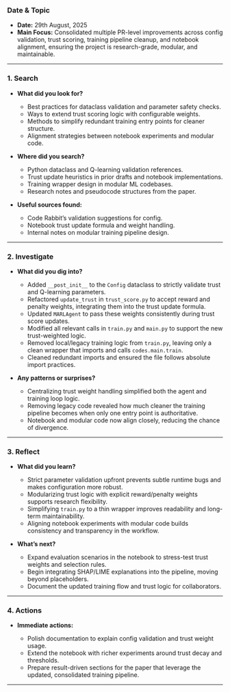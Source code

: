 ### Date & Topic

- **Date:** 29th August, 2025
- **Main Focus:** Consolidated multiple PR-level improvements across config validation, trust scoring, training pipeline cleanup, and notebook alignment, ensuring the project is research-grade, modular, and maintainable.

---

### 1. Search

- **What did you look for?**

  - Best practices for dataclass validation and parameter safety checks.
  - Ways to extend trust scoring logic with configurable weights.
  - Methods to simplify redundant training entry points for cleaner structure.
  - Alignment strategies between notebook experiments and modular code.

- **Where did you search?**

  - Python dataclass and Q-learning validation references.
  - Trust update heuristics in prior drafts and notebook implementations.
  - Training wrapper design in modular ML codebases.
  - Research notes and pseudocode structures from the paper.

- **Useful sources found:**

  - Code Rabbit’s validation suggestions for config.
  - Notebook trust update formula and weight handling.
  - Internal notes on modular training pipeline design.

---

### 2. Investigate

- **What did you dig into?**

  - Added `__post_init__` to the `Config` dataclass to strictly validate trust and Q-learning parameters.
  - Refactored `update_trust` in `trust_score.py` to accept reward and penalty weights, integrating them into the trust update formula.
  - Updated `MARLAgent` to pass these weights consistently during trust score updates.
  - Modified all relevant calls in `train.py` and `main.py` to support the new trust-weighted logic.
  - Removed local/legacy training logic from `train.py`, leaving only a clean wrapper that imports and calls `codes.main.train`.
  - Cleaned redundant imports and ensured the file follows absolute import practices.

- **Any patterns or surprises?**

  - Centralizing trust weight handling simplified both the agent and training loop logic.
  - Removing legacy code revealed how much cleaner the training pipeline becomes when only one entry point is authoritative.
  - Notebook and modular code now align closely, reducing the chance of divergence.

---

### 3. Reflect

- **What did you learn?**

  - Strict parameter validation upfront prevents subtle runtime bugs and makes configuration more robust.
  - Modularizing trust logic with explicit reward/penalty weights supports research flexibility.
  - Simplifying `train.py` to a thin wrapper improves readability and long-term maintainability.
  - Aligning notebook experiments with modular code builds consistency and transparency in the workflow.

- **What’s next?**

  - Expand evaluation scenarios in the notebook to stress-test trust weights and selection rules.
  - Begin integrating SHAP/LIME explanations into the pipeline, moving beyond placeholders.
  - Document the updated training flow and trust logic for collaborators.

---

### 4. Actions

- **Immediate actions:**

  - Polish documentation to explain config validation and trust weight usage.
  - Extend the notebook with richer experiments around trust decay and thresholds.
  - Prepare result-driven sections for the paper that leverage the updated, consolidated training pipeline.

---


